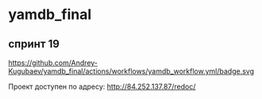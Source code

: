 # yamdb_final
## спринт 19

https://github.com/Andrey-Kugubaev/yamdb_final/actions/workflows/yamdb_workflow.yml/badge.svg

Проект доступен по адресу:
http://84.252.137.87/redoc/